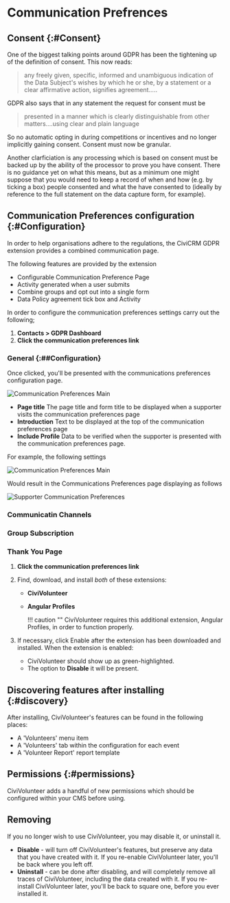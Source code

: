 # Communication Prefrences

## Consent {:#Consent}
One of the biggest talking points around GDPR has been the tightening up of the definition of consent. This now reads:

> any freely given, specific, informed and unambiguous indication of the Data Subject's wishes by which he or she, by a statement or a clear affirmative action, signifies agreement.....

GDPR also says that in any statement the request for consent must be

> presented in a manner which is clearly distinguishable from other matters....using clear and plain language

So no automatic opting in during competitions or incentives and no longer implicitly gaining consent. Consent must now be granular.

Another clarficiation is any processing which is based on consent must be backed up by the ability of the processor to prove you have consent. There is no guidance yet on what this means, but as a minimum one might suppose that you would need to keep a record of when and how (e.g. by ticking a box) people consented and what the have consented to (ideally by reference to the full statement on the data capture form, for example).

## Communication Preferences configuration {:#Configuration}

In order to help organisations adhere to the regulations, the CiviCRM GDPR extension provides a combined communication page.

The following features are provided by the extension

* Configurable Communication Preference Page
* Activity generated when a user submits
* Combine groups and opt out into a single form
* Data Policy agreement tick box and Activity

In order to configure the communication preferences settings carry out the following;

1. **Contacts > GDPR Dashboard**
1. **Click the communication preferences link**

### General {:##Configuration}

Once clicked, you'll be presented with the communications preferences configuration page.

![Communication Preferences Main](/images/communication-preferences-main)

* **Page title** The page title and form title to be displayed when a supporter visits the communication preferences page
* **Introduction** Text to be displayed at the top of the communication preferences page
* **Include Profile** Data to be verified when the supporter is presented with the communication preferences page.

For example, the following settings

![Communication Preferences Main](/images/communication-preferences-main-example)

Would result in the Communications Preferences page displaying as follows

![Supporter Communication Preferences](/images/communication-preferences-page-example-1)

### Communicatin Channels

### Group Subscription

### Thank You Page



1. **Click the communication preferences link**
1. Find, download, and install *both* of these extensions:
    * **CiviVolunteer**
    * **Angular Profiles**

        !!! caution ""
            CiviVolunteer requires this additional extension, Angular Profiles, in order to function properly.

1. If necessary, click Enable after the extension has been downloaded and installed. When the extension is enabled:

    * CiviVolunteer should show up as green-highlighted.
    * The option to **Disable** it will be present.


## Discovering features after installing {:#discovery}

After installing, CiviVolunteer's features can be found in the following places:

* A 'Volunteers' menu item
* A 'Volunteers' tab within the configuration for each event
* A 'Volunteer Report' report template


## Permissions {:#permissions}

CiviVolunteer adds a handful of new permissions which should be configured within your CMS before using.

## Removing

If you no longer wish to use CiviVolunteer, you may disable it, or uninstall it.

* **Disable** - will turn off CiviVolunteer's features, but preserve any data that you have created with it. If you re-enable CiviVolunteer later, you'll be back where you left off. 
* **Uninstall** - can be done after disabling, and will completely remove all traces of CiviVolunteer, including the data created with it. If you re-install CiviVolunteer later, you'll be back to square one, before you ever installed it.

